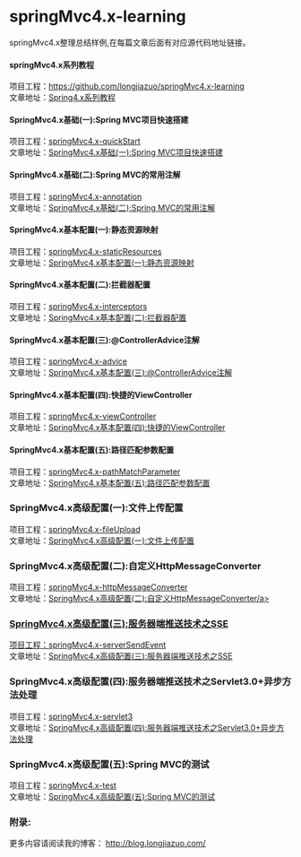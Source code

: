 # springMvc4.x-learning
springMvc4.x整理总结样例,在每篇文章后面有对应源代码地址链接。<br>

#### springMvc4.x系列教程<br>
项目工程：<a href="https://github.com/longjiazuo/springMvc4.x-learning" target="_blank">https://github.com/longjiazuo/springMvc4.x-learning <br>
文章地址：<a href="http://blog.longjiazuo.com/archives/category/code_language/spring4.x" target="_blank">Spring4.x系列教程</a><br>

#### SpringMvc4.x基础(一):Spring MVC项目快速搭建
项目工程：<a href="https://github.com/longjiazuo/springMvc4.x-learning/tree/master/springMvc4.x-quickStart" target="_blank">springMvc4.x-quickStart</a><br>
文章地址：<a href="http://blog.longjiazuo.com/archives/1389" target="_blank">SpringMvc4.x基础(一):Spring MVC项目快速搭建</a><br>

#### SpringMvc4.x基础(二):Spring MVC的常用注解
项目工程：<a href="https://github.com/longjiazuo/springMvc4.x-learning/tree/master/springMvc4.x-annotation" target="_blank">springMvc4.x-annotation</a><br>
文章地址：<a href="http://blog.longjiazuo.com/archives/1411" target="_blank">SpringMvc4.x基础(二):Spring MVC的常用注解</a><br>

#### SpringMvc4.x基本配置(一):静态资源映射
项目工程：<a href="https://github.com/longjiazuo/springMvc4.x-learning/tree/master/springMvc4.x-staticResources" target="_blank">springMvc4.x-staticResources</a><br>
文章地址：<a href="http://blog.longjiazuo.com/archives/1426" target="_blank">SpringMvc4.x基本配置(一):静态资源映射</a><br>

#### SpringMvc4.x基本配置(二):拦截器配置
项目工程：<a href="https://github.com/longjiazuo/springMvc4.x-learning/tree/master/springMvc4.x-interceptors" target="_blank">springMvc4.x-interceptors</a><br>
文章地址：<a href="http://blog.longjiazuo.com/archives/1434" target="_blank">SpringMvc4.x基本配置(二):拦截器配置</a><br>

#### SpringMvc4.x基本配置(三):@ControllerAdvice注解
项目工程：<a href="https://github.com/longjiazuo/springMvc4.x-learning/tree/master/springMvc4.x-advice" target="_blank">springMvc4.x-advice</a><br>
文章地址：<a href="http://blog.longjiazuo.com/archives/1443" target="_blank">SpringMvc4.x基本配置(三):@ControllerAdvice注解</a><br>

#### SpringMvc4.x基本配置(四):快捷的ViewController
项目工程：<a href="https://github.com/longjiazuo/springMvc4.x-learning/tree/master/springMvc4.x-viewController" target="_blank">springMvc4.x-viewController</a><br>
文章地址：<a href="http://blog.longjiazuo.com/archives/1458" target="_blank">SpringMvc4.x基本配置(四):快捷的ViewController</a><br>

#### SpringMvc4.x基本配置(五):路径匹配参数配置
项目工程：<a href="https://github.com/longjiazuo/springMvc4.x-learning/tree/master/springMvc4.x-pathMatchParameter" target="_blank">springMvc4.x-pathMatchParameter</a><br>
文章地址：<a href="http://blog.longjiazuo.com/archives/1462" target="_blank">SpringMvc4.x基本配置(五):路径匹配参数配置</a><br>

### SpringMvc4.x高级配置(一):文件上传配置
项目工程：<a href="https://github.com/longjiazuo/springMvc4.x-learning/tree/master/springMvc4.x-fileUpload" target="_blank">springMvc4.x-fileUpload</a><br>
文章地址：<a href="http://blog.longjiazuo.com/archives/1471" target="_blank">SpringMvc4.x高级配置(一):文件上传配置</a><br>

### SpringMvc4.x高级配置(二):自定义HttpMessageConverter
项目工程：<a href="https://github.com/longjiazuo/springMvc4.x-learning/tree/master/springMvc4.x-httpMessageConverter" target="_blank">springMvc4.x-httpMessageConverter</a><br>
文章地址：<a href="http://blog.longjiazuo.com/archives/1479" target="_blank">SpringMvc4.x高级配置(二):自定义HttpMessageConverter/a><br>

### SpringMvc4.x高级配置(三):服务器端推送技术之SSE
项目工程：<a href="https://github.com/longjiazuo/springMvc4.x-learning/tree/master/springMvc4.x-serverSendEvent" target="_blank">springMvc4.x-serverSendEvent</a><br>
文章地址：<a href="http://blog.longjiazuo.com/archives/1489" target="_blank">SpringMvc4.x高级配置(三):服务器端推送技术之SSE</a><br>

### SpringMvc4.x高级配置(四):服务器端推送技术之Servlet3.0+异步方法处理
项目工程：<a href="https://github.com/longjiazuo/springMvc4.x-learning/tree/master/springMvc4.x-servlet3" target="_blank">springMvc4.x-servlet3</a><br>
文章地址：<a href="http://blog.longjiazuo.com/archives/1498" target="_blank">SpringMvc4.x高级配置(四):服务器端推送技术之Servlet3.0+异步方法处理</a><br>

### SpringMvc4.x高级配置(五):Spring MVC的测试
项目工程：<a href="https://github.com/longjiazuo/springMvc4.x-learning/tree/master/springMvc4.x-test" target="_blank">springMvc4.x-test</a><br>
文章地址：<a href="http://blog.longjiazuo.com/archives/1505" target="_blank">SpringMvc4.x高级配置(五):Spring MVC的测试</a><br>

### 附录:
更多内容请阅读我的博客：
<a href="http://blog.longjiazuo.com/" target="_blank">http://blog.longjiazuo.com/
